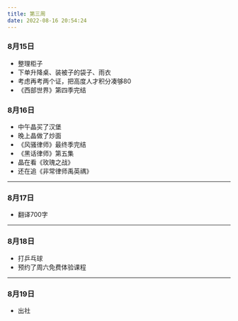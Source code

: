 ```yaml
---
title: 第三周
date: 2022-08-16 20:54:24
---
```

### 8月15日
- 整理柜子
- 下单升降桌、装被子的袋子、雨衣
- 考虑再考两个证，把高度人才积分凑够80
- 《西部世界》第四季完结

### 8月16日
- 中午晶买了汉堡
- 晚上晶做了炒面
- 《风骚律师》最终季完结
- 《黑话律师》第五集
- 晶在看《玫瑰之战》
- 还在追《非常律师禹英禑》

---

### 8月17日
- 翻译700字

---

### 8月18日
- 打乒乓球
- 预约了周六免费体验课程

---

### 8月19日
- 出社